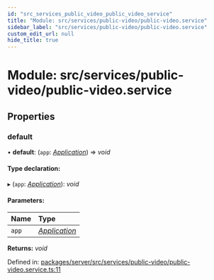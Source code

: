 ```yaml
---
id: "src_services_public_video_public_video_service"
title: "Module: src/services/public-video/public-video.service"
sidebar_label: "src/services/public-video/public-video.service"
custom_edit_url: null
hide_title: true
---
```


# Module: src/services/public-video/public-video.service

## Properties

### default

• **default**: (`app`: [*Application*](src_declarations.md#application)) => *void*

#### Type declaration:

▸ (`app`: [*Application*](src_declarations.md#application)): *void*

#### Parameters:

Name | Type |
:------ | :------ |
`app` | [*Application*](src_declarations.md#application) |

**Returns:** *void*

Defined in: [packages/server/src/services/public-video/public-video.service.ts:11](https://github.com/xr3ngine/xr3ngine/blob/7650c2bea/packages/server/src/services/public-video/public-video.service.ts#L11)
